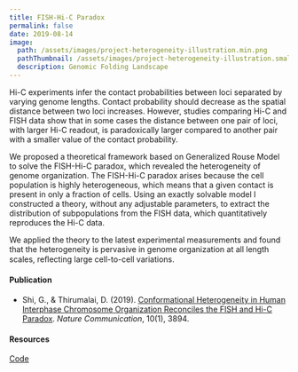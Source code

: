 ```yaml
---
title: FISH-Hi-C Paradox
permalink: false
date: 2019-08-14
image:
  path: /assets/images/project-heterogeneity-illustration.min.png
  pathThumbnail: /assets/images/project-heterogeneity-illustration.small.min.png
  description: Genomic Folding Landscape
---
```


Hi-C experiments infer the contact probabilities between loci separated by varying genome lengths. Contact probability should decrease as the spatial distance between two loci increases. However, studies comparing Hi-C and FISH data show that in some cases the distance between one pair of loci, with larger Hi-C readout, is paradoxically larger compared to another pair with a smaller value of the contact probability.

We proposed a theoretical framework based on Generalized Rouse Model to solve the FISH-Hi-C paradox, which revealed the heterogeneity of genome organization. The FISH-Hi-C paradox arises because the cell population is highly heterogeneous, which means that a given contact is present in only a fraction of cells. Using an exactly solvable model I constructed a theory, without any adjustable parameters, to extract the distribution of subpopulations from the FISH data, which quantitatively reproduces the Hi-C data.

We applied the theory to the latest experimental measurements and found that the heterogeneity is pervasive in genome organization at all length scales, reﬂecting large cell-to-cell variations.

#### Publication

* Shi, G., & Thirumalai, D. (2019). [Conformational Heterogeneity in Human Interphase Chromosome Organization Reconciles the FISH and Hi-C Paradox](https://www.nature.com/articles/s41467-019-11897-0). *Nature Communication*, 10(1), 3894.

#### Resources

[Code](https://github.com/anyuzx/chromosome-heterogeneity-analysis)
